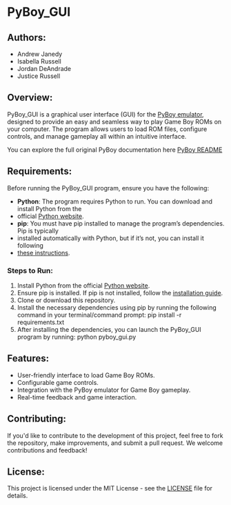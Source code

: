 # PyBoy_GUI

## Authors:
- Andrew Janedy
- Isabella Russell
- Jordan DeAndrade
- Justice Russell

## Overview:
PyBoy_GUI is a graphical user interface (GUI) for the [PyBoy emulator](https://github.com/Baekalfen/PyBoy), designed to provide an easy and seamless way 
to play Game Boy ROMs on your computer. The program allows users to load ROM files, configure controls, and manage 
gameplay all within an intuitive interface.

You can explore the full original PyBoy documentation here [PyBoy README](https://github.com/Baekalfen/PyBoy/blob/master/README.md)


## Requirements:
Before running the PyBoy_GUI program, ensure you have the following:

- **Python**: The program requires Python to run. You can download and install Python from the 
- official [Python website](https://www.python.org/downloads/).
- **pip**: You must have pip installed to manage the program’s dependencies. Pip is typically 
- installed automatically with Python, but if it’s not, you can install it following 
- [these instructions](https://pip.pypa.io/en/stable/installation/).

### Steps to Run:

1. Install Python from the official [Python website](https://www.python.org/downloads/).
2. Ensure pip is installed. If pip is not installed, follow the [installation guide](https://pip.pypa.io/en/stable/installation/).
3. Clone or download this repository.
4. Install the necessary dependencies using pip by running the following command in your terminal/command prompt: pip install -r requirements.txt
5. After installing the dependencies, you can launch the PyBoy_GUI program by running: python pyboy_gui.py

## Features:
- User-friendly interface to load Game Boy ROMs.
- Configurable game controls.
- Integration with the PyBoy emulator for Game Boy gameplay.
- Real-time feedback and game interaction.

## Contributing:
If you'd like to contribute to the development of this project, feel free to fork the repository, make improvements, 
and submit a pull request. We welcome contributions and feedback!

## License:
This project is licensed under the MIT License - see the [LICENSE](LICENSE) file for details.

